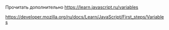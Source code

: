 Прочитать дополнительно
https://learn.javascript.ru/variables

https://developer.mozilla.org/ru/docs/Learn/JavaScript/First_steps/Variables
